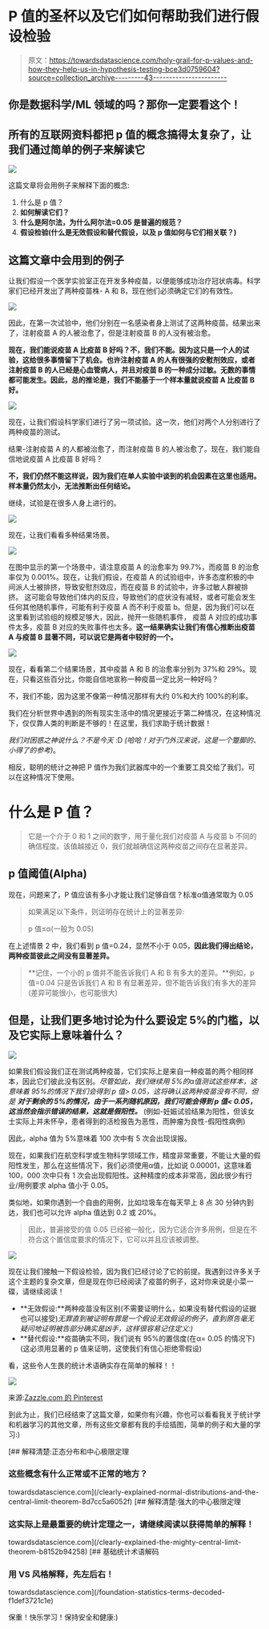 # P 值的圣杯以及它们如何帮助我们进行假设检验

> 原文：<https://towardsdatascience.com/holy-grail-for-p-values-and-how-they-help-us-in-hypothesis-testing-bce3d0759604?source=collection_archive---------43----------------------->

## 你是数据科学/ML 领域的吗？那你一定要看这个！

## 所有的互联网资料都把 p 值的概念搞得太复杂了，让我们通过简单的例子来解读它

![](img/0ac34247755a8b65f951da180071ee11.png)

这篇文章将会用例子来解释下面的概念:

1.  什么是 p 值？
2.  **如何解读它们？**
3.  **什么是阿尔法，为什么阿尔法=0.05 是普遍的规范？**
4.  **假设检验(什么是无效假设和替代假设，以及 p 值如何与它们相关联？)**

## 这篇文章中会用到的例子

让我们假设一个医学实验室正在开发多种疫苗，以便能够成功治疗冠状病毒。科学家们已经开发出了两种疫苗株- A 和 B，现在他们必须确定它们的有效性。

![](img/8f9f3661c40821ba30005fbe7b1a804f.png)

因此，在第一次试验中，他们分别在一名感染者身上测试了这两种疫苗。结果出来了，注射疫苗 A 的人被治愈了，但是注射疫苗 B 的人没有被治愈。

**现在，我们能说疫苗 A 比疫苗 B 好吗？不，我们不能。因为这只是一个人的试验，这给很多事情留下了机会。也许注射疫苗 A 的人有很强的安慰剂效应，或者注射疫苗 B 的人已经是心血管病人，并且对疫苗 B 的一种成分过敏。无数的事情都可能发生。因此，**总的推论是，我们不能基于一个样本量就说疫苗 A 比疫苗 B 好。****

![](img/6a6b2a63c6bf3cf8d075f1c2bf7fbb32.png)

现在，让我们假设科学家们进行了另一项试验。这一次，他们对两个人分别进行了两种疫苗的测试。

结果-注射疫苗 A 的人都被治愈了，而注射疫苗 B 的人被治愈了。现在，我们能自信地说疫苗 A 比疫苗 B 好吗？

**不，我们仍然不能这样说，因为我们在单人实验中谈到的机会因素在这里也适用。样本量仍然太小，无法推断出任何结论。**

继续，试验是在很多人身上进行的。

![](img/955a92bfd4bdb89b2bd34fc133185531.png)

现在，让我们看看多种结果场景。

![](img/0b39e7ce2dd574afba7eec9b85a771e7.png)

在图中显示的第一个场景中，请注意疫苗 A 的治愈率为 99.7%，而疫苗 B 的治愈率仅为 0.001%。现在，让我们假设，在疫苗 A 的试验组中，许多态度积极的中间派人士被排挤，导致安慰剂效应，而在疫苗 B 的试验中，许多过敏人群被排挤。 这可能会导致他们体内的反应，导致他们的症状没有减轻，或者可能会发生任何其他随机事件，可能有利于疫苗 A 而不利于疫苗 b。但是，因为我们可以在这里看到试验组的规模足够大，因此，抛开一些随机事件， 疫苗 A 对应的成功事件太多，疫苗 B 对应的失败事件也太多。**这一结果确实让我们有信心推断出疫苗 A 与疫苗 B 显著不同，可以说它是两者中较好的一个。**

![](img/d10784bb4c3c43ef67b716e412119f3d.png)

现在，看看第二个结果场景，其中疫苗 A 和 B 的治愈率分别为 37%和 29%。现在，只看这些百分比，你能自信地宣称一种疫苗一定比另一种好吗？

不，我们不能，因为这里不像第一种情况那样有大约 0%和大约 100%的利率。

我们在分析世界中遇到的所有现实生活中的情况更接近于第二种情况，在这种情况下，仅仅靠人类的判断是不够的！在这里，我们求助于统计数据！

*我们对困惑之神说什么？不是今天* :D *(哈哈！对于门外汉来说，这是一个蹩脚的、小得了的参考)*。

相反，聪明的统计之神把 P 值作为我们武器库中的一个重要工具交给了我们，可以在这种情况下使用。

# 什么是 P 值？

> 它是一个介于 0 和 1 之间的数字，用于量化我们对疫苗 A 与疫苗 b 不同的确信程度。该值越接近 0，我们就越确信这两种疫苗之间存在显著差异。

## p 值阈值(Alpha)

现在，问题来了，P 值应该有多小才能让我们足够自信？标准α值通常取为 0.05

> 如果满足以下条件，则证明存在统计上的显著差异:
> 
> p 值≤α(一般为 0.05)

在上述情景 2 中，我们看到 p 值=0.24，显然不小于 0.05，**因此我们得出结论，两种疫苗彼此之间没有显著差异。**

> **记住，一个小的 p 值并不能告诉我们 A 和 B 有多大的差异。**例如，p 值=0.04 只是告诉我们 A 和 B 有显著差异，但不能告诉我们有多大的差异(差异可能很小，也可能很大)

## 但是，让我们更多地讨论为什么要设定 5%的门槛，以及它实际上意味着什么？

![](img/c49491c00446df44144cb48800e7f20e.png)

如果我们假设我们正在测试两种疫苗，它们实际上是来自一种疫苗的两个相同样本，因此它们彼此没有区别。*尽管如此，我们继续用 5%的α值测试这些样本，这意味着 95%的情况下我们会得到 p 值> 0.05，这将确认这两种疫苗没有不同，但是* ***对于剩余的 5%的情况，由于一系列随机原因，我们可能会得到 p 值< 0.05，这当然会指示错误的结果，这就是假阳性。*** (例如-妊娠试验结果为阳性，但该女士实际上并未怀孕，患者得到的活检报告为恶性，而肿瘤为良性-假阳性病例)

因此，alpha 值为 5%意味着 100 次中有 5 次会出现误报。

现在，如果我们在航空科学或生物科学领域工作，精度非常重要，不能让大量的假阳性发生，那么在这些情况下，我们必须使用α值，比如说 0.00001，这意味着 100，000 次中只有 1 次会出现假阳性。这种精度的成本非常高，因此很少有行业/用例要求 alpha 值小于 0.05。

类似地，如果你遇到一个自由的用例，比如垃圾车在每天早上 8 点 30 分钟内到达，我们也可以允许 alpha 值达到 0.2 或 20%。

> 因此，普遍接受的值 0.05 已经被一般化，因为它适合许多用例，但是在不符合这个置信度要求的情况下，它可以并且应该被调整。

![](img/1443e9c93f150d5f4ba1ea1dce77aee8.png)

现在让我们接触一下假设检验，因为我们已经讨论了它的前提。我遇到过许多关于这个主题的复杂文章，但是现在你已经阅读了疫苗的例子，这对你来说是小菜一碟，请继续阅读！

*   **无效假设:**两种疫苗没有区别(不需要证明什么，如果没有替代假设的证据也可以接受)*无罪直到被证明有罪是一个假设无效假设的例子，直到原告毫无疑问地证明被告部分确实是凶手，这样很容易记住定义:)*
*   **替代假设:**疫苗确实不同，我们说有 95%的置信度(在α= 0.05 的情况下)(这必须用显著的 p 值来证明，这使我们有信心拒绝零假设)

看，这些令人生畏的统计术语确实存在简单的解释！！

![](img/6fe86d54a47be9587df0c1b402a86faa.png)

来源:[Zazzle.com 的 Pinterest](https://in.pinterest.com/pin/16888567341530267/)

到此为止，我们已经结束了这篇文章，如果你有兴趣，你也可以看看我关于统计学和机器学习的其他文章，所有这些文章都有我的手绘插图，简单的例子和大量的学习:)

[](/clearly-explained-normal-distributions-and-the-central-limit-theorem-8d7cc5a6052f) [## 解释清楚:正态分布和中心极限定理

### 这些概念有什么正常或不正常的地方？

towardsdatascience.com](/clearly-explained-normal-distributions-and-the-central-limit-theorem-8d7cc5a6052f) [](/clearly-explained-the-mighty-central-limit-theorem-b8152b94258) [## 解释清楚:强大的中心极限定理

### 这实际上是最重要的统计定理之一，请继续阅读以获得简单的解释！

towardsdatascience.com](/clearly-explained-the-mighty-central-limit-theorem-b8152b94258) [](/foundation-statistics-terms-decoded-f1def3721c1e) [## 基础统计术语解码

### 用 VS 风格解释，先左后右！

towardsdatascience.com](/foundation-statistics-terms-decoded-f1def3721c1e) 

保重！快乐学习！保持安全和健康:)